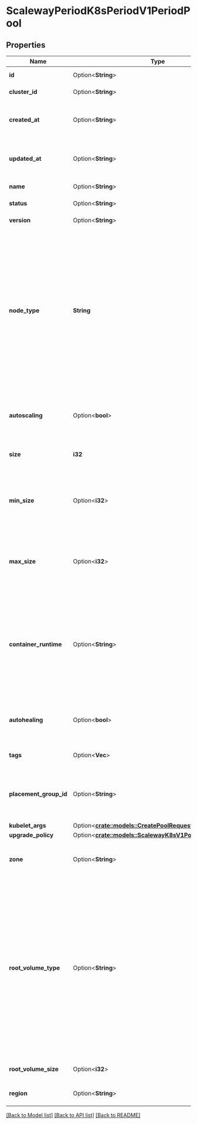 # ScalewayPeriodK8sPeriodV1PeriodPool

## Properties

Name | Type | Description | Notes
------------ | ------------- | ------------- | -------------
**id** | Option<**String**> | The ID of the pool | [optional]
**cluster_id** | Option<**String**> | The cluster ID of the pool | [optional]
**created_at** | Option<**String**> | The date at which the pool was created (RFC 3339 format) | [optional]
**updated_at** | Option<**String**> | The date at which the pool was last updated (RFC 3339 format) | [optional]
**name** | Option<**String**> | The name of the pool | [optional]
**status** | Option<**String**> | The status of the pool | [optional][default to Unknown]
**version** | Option<**String**> | The version of the pool | [optional]
**node_type** | **String** | The node type is the type of Scaleway Instance wanted for the pool. Nodes with insufficient memory are not eligible (DEV1-S, PLAY2-PICO, STARDUST). 'external' is a special node type used to provision instances from other cloud providers. | 
**autoscaling** | Option<**bool**> | The enablement of the autoscaling feature for the pool | [optional]
**size** | **i32** | The size (number of nodes) of the pool | 
**min_size** | Option<**i32**> | The minimum size of the pool. Note that this field will be used only when autoscaling is enabled. | [optional]
**max_size** | Option<**i32**> | The maximum size of the pool. Note that this field will be used only when autoscaling is enabled. | [optional]
**container_runtime** | Option<**String**> | The customization of the container runtime is available for each pool. Note that `docker` is deprecated since 1.20 and will be removed in 1.24.  | [optional][default to UnknownRuntime]
**autohealing** | Option<**bool**> | The enablement of the autohealing feature for the pool | [optional]
**tags** | Option<**Vec<String>**> | The tags associated with the pool | [optional]
**placement_group_id** | Option<**String**> | The placement group ID in which all the nodes of the pool will be created | [optional]
**kubelet_args** | Option<[**crate::models::CreatePoolRequestKubeletArgs**](CreatePool_request_kubelet_args.md)> |  | [optional]
**upgrade_policy** | Option<[**crate::models::ScalewayK8sV1PoolUpgradePolicy**](scaleway_k8s_v1_Pool_upgrade_policy.md)> |  | [optional]
**zone** | Option<**String**> | The Zone in which the Pool's node will be spawn in | [optional]
**root_volume_type** | Option<**String**> | The system volume disk type, we provide two different types of volume (`volume_type`):   - `l_ssd` is a local block storage: your system is stored locally on     the hypervisor of your node.   - `b_ssd` is a remote block storage: your system is stored on a     centralised and resilient cluster.  | [optional][default to DefaultVolumeType]
**root_volume_size** | Option<**i32**> | The system volume disk size (in bytes) | [optional]
**region** | Option<**String**> | The cluster region of the pool | [optional]

[[Back to Model list]](../README.md#documentation-for-models) [[Back to API list]](../README.md#documentation-for-api-endpoints) [[Back to README]](../README.md)


